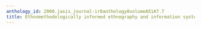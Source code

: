 ```yaml
---
anthology_id: 2000.jasis_journal-ir0anthology0volumeA51A7.7
title: Ethnomethodologically informed ethnography and information system design
---
```

